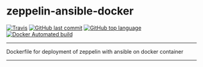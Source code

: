 # zeppelin-ansible-docker

[![Travis](https://travis-ci.org/OlegGorj/zeppelin-ansible-docker.svg?branch=master)](https://travis-ci.org/OlegGorj/zeppelin-ansible-docker)
[![GitHub last commit](https://img.shields.io/github/last-commit/google/skia.svg?branch=master)](https://travis-ci.org/OlegGorj/zeppelin-ansible-docker)
[![GitHub top language](https://img.shields.io/github/languages/top/badges/shields.svg)](https://travis-ci.org/OlegGorj/zeppelin-ansible-docker)
[![Docker Automated build](https://img.shields.io/docker/automated/jrottenberg/ffmpeg.svg)](https://dockerbuildbadges.quelltext.eu/status.svg?organization=oleggorj&repository=zeppelin-ansible-docker)


---

Dockerfile for deployment of zeppelin with ansible on docker container

---
